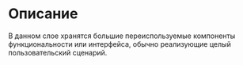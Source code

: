 # Описание 

В данном слое хранятся большие переиспользуемые компоненты функциональности или интерфейса, обычно реализующие целый пользовательский сценарий.